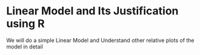 # Linear Model and Its Justification using R
 We will do a simple Linear Model and Understand other relative plots of the model in detail
